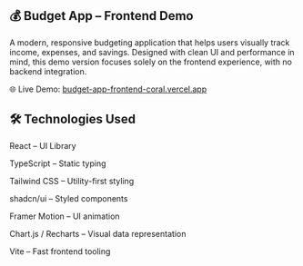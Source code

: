 💰 Budget App – Frontend Demo
------------------------------------------
A modern, responsive budgeting application that helps users visually track income, expenses, and savings. Designed with clean UI and performance in mind, this demo version focuses solely on the frontend experience, with no backend integration.

🌐 Live Demo: [budget-app-frontend-coral.vercel.app](https://budget-app-frontend-coral.vercel.app/)


🛠 Technologies Used
----------------------------------
React – UI Library

TypeScript – Static typing

Tailwind CSS – Utility-first styling

shadcn/ui – Styled components

Framer Motion – UI animation

Chart.js / Recharts – Visual data representation

Vite – Fast frontend tooling

